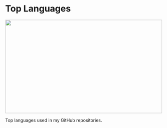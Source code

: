# Top Languages

<img src="https://github-readme-stats.vercel.app/api/top-langs/?username=ymyuuu&layout=compact&theme=tokyonight" width="500" height="300">

Top languages used in my GitHub repositories.
